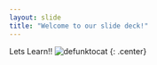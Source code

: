 ```yaml
---
layout: slide
title: "Welcome to our slide deck!"
---
```


Lets Learn!!
![defunktocat](https://octodex.github.com/images/defunktocat.png)
{: .center}
